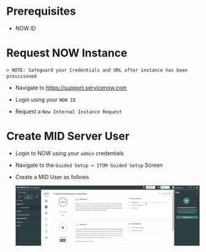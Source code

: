 # Prerequisites

* NOW ID

# Request NOW Instance

    > NOTE: Safeguard your Credentials and URL after instance has been provisioned

* Navigate to https://support.servicenow.com

* Login using your `NOW ID`

* Request a `New Internal Instance Request`

# Create MID Server User

* Login to NOW using your `admin` credentials

* Navigate to the `Guided Setup > ITOM Guided Setup` Screen

* Create a MID User as follows

    ![Intro](miduser1.png)


